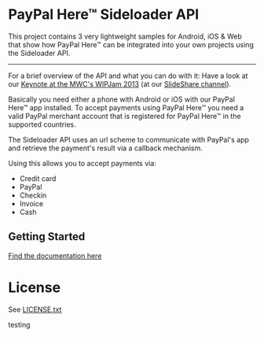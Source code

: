 PayPal Here&trade; Sideloader API
==================

This project contains 3 very lightweight samples for Android, iOS & Web that show how PayPal Here&trade; can be integrated into your own projects using the Sideloader API.
___
For a brief overview of the API and what you can do with it: Have a look at our [Keynote at the MWC's WIPJam 2013](http://www.slideshare.net/PayPal/mwc-keynote) (at our [SlideShare channel](http://www.slideshare.net/PayPal/)).

Basically you need either a phone with Android or iOS with our PayPal Here&trade; app installed. To accept payments using PayPal Here&trade; you need a valid PayPal merchant account that is registered for PayPal Here&trade; in the supported countries.

The Sideloader API uses an url scheme to communicate with PayPal's app and retrieve the payment's result via a callback mechanism.

Using this allows you to accept payments via:

* Credit card
* PayPal
* Checkin
* Invoice
* Cash
 
Getting Started
---------------

[Find the documentation here](docs/README.md)

License
=====
See [LICENSE.txt](LICENSE.txt)

testing
